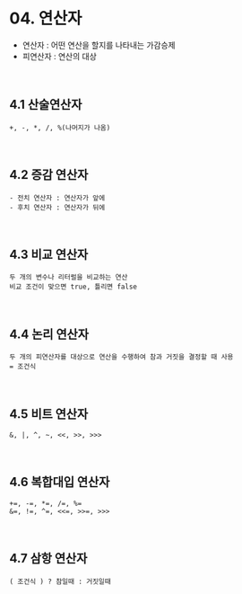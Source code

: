 # 04. 연산자
* 연산자 : 어떤 연산을 할지를 나타내는 가감승제
* 피연산자 : 연산의 대상
<br/>

## 4.1 산술연산자
```
+, -, *, /, %(나머지가 나옴)
```
<br/>

## 4.2 증감 연산자
```
- 전치 연산자 : 연산자가 앞에
- 후치 연산자 : 연산자가 뒤에
```
<br/>

## 4.3 비교 연산자
```
두 개의 변수나 리터럴을 비교하는 연산
비교 조건이 맞으면 true, 틀리면 false
```
<br/>

## 4.4 논리 연산자
```
두 개의 피연산자를 대상으로 연산을 수행하여 참과 거짓을 결정할 때 사용
= 조건식
```
<br/>

## 4.5 비트 연산자
```
&, |, ^, ~, <<, >>, >>>
```
<br/>

## 4.6 복합대입 연산자
```
+=, -=, *=, /=, %=
&=, !=, ^=, <<=, >>=, >>>
```
<br/>

## 4.7 삼항 연산자
```
( 조건식 ) ? 참일때 : 거짓일때
```

<br/>
